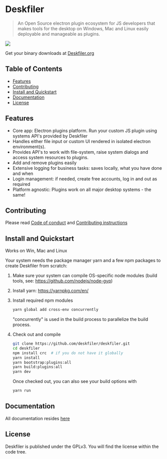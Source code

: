 # Deskfiler
<!--{h1:.massive-header.-with-tagline}-->

> An Open Source electron plugin ecosystem for JS developers that makes tools for the desktop on Windows, Mac and Linux
easily deployable and manageable as plugins.<br>

<img src="https://deskfiler.org/img/GithubHeader.jpg" style="max-width:100%;">

Get your binary downloads at [Deskfiler.org](https://www.deskfiler.org/)

## Table of Contents

* [Features](#features)
* [Contributing](#contributing)
* [Install and Quickstart](#features)
* [Documentation](#features)
* [License](#license)

## Features
* Core app: Electron plugins platform. Run your custom JS plugin using systems API's provided by Deskfiler
* Handles either file input or custom UI rendered in isolated electron environment(s).
* Provides API's to work with file-system, raise system dialogs and access system resources to plugins.
* Add and remove plugins easily
* Extensive logging for business tasks: saves locally, what you have done and when
* Login management: if needed, create free accounts, log in and out as required
* Platform agnostic: Plugins work on all major desktop systems - the same!

## Contributing

Please read [Code of conduct](./docs/CODE_OF_CONDUCT.md) and [Contributing instructions](./docs/CONTRIBUTING.md)

## Install and Quickstart 
Works on Win, Mac and Linux

Your system needs the package manager yarn and a few npm packages to create Deskfiler from scratch:

1. Make sure your system can compile OS-specific node modules (build tools, see: https://github.com/nodejs/node-gyp)

2. Install yarn: https://yarnpkg.com/en/

3. Install required npm modules
   ```sh
   yarn global add cross-env concurrently
   ```
   "concurrently" is used in the build process to parallelize the build process. 
4. Check out and compile
    ```sh
    git clone https://github.com/deskfiler/deskfiler.git
    cd deskfiler
    npm install crc  # if you do not have it globally
    yarn install
    yarn bootstrap:plugins:all
    yarn build:plugins:all
    yarn dev
    ```
    Once checked out, you can also see your build options with
    ```sh
    yarn run
    ```
   
## Documentation

All documentation resides [here](https://github.com/deskfiler/deskfiler/tree/master/docs)

## License

Deskfiler is published under the GPLv3. You will find the license within the code tree.
